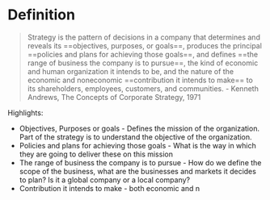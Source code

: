 
# Definition
> Strategy is the pattern of decisions in a company that determines and reveals its ==objectives, purposes, or goals==, produces the principal ==policies and plans for achieving those goals==, and defines ==the range of business the company is to pursue==, the kind of economic and human organization it intends to be, and the nature of the economic and noneconomic ==contribution it intends to make== to its shareholders, employees, customers, and communities. - Kenneth Andrews, The Concepts of Corporate Strategy, 1971

Highlights:
- Objectives, Purposes or goals - Defines the mission of the organization. Part of the strategy is to understand the objective of the organization.
- Policies and plans for achieving those goals - What is the way in which they are going to deliver these on this mission
- The range of business the company is to pursue - How do we define the scope of the business, what are the businesses and markets it decides to plan? Is it a global company or a local company? 
- Contribution it intends to make - both economic and n
<!--stackedit_data:
eyJoaXN0b3J5IjpbLTE1NzA3NDI1NTVdfQ==
-->